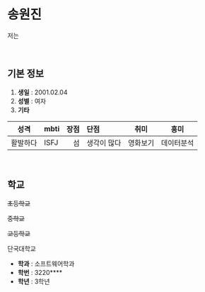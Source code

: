 # 송원진
저는 

<br>

## 기본 정보
1. **생일** : 2001.02.04
2. **성별** : 여자
3. **기타**

|  성격  |  mbti  |  장점  |  단점  |  취미  |  흥미  |
| :-----: | :------ | ------: | :------ | :------: | :------: |
| 활발하다 | ISFJ | 섬 | 생각이 많다 | 영화보기 | 데이터분석 |

<br>

## 학교
~~초등학교~~

~~중학교~~

~~고등학교~~

단국대학교
  - **학과** : 소프트웨어학과
  - **학번** : 3220****
  - **학년** : 3학년
## 

